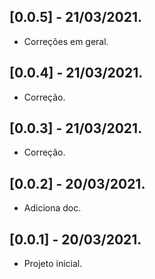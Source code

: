 ## [0.0.5] - 21/03/2021.
* Correções em geral.

## [0.0.4] - 21/03/2021.
* Correção.

## [0.0.3] - 21/03/2021.
* Correção.

## [0.0.2] - 20/03/2021.
* Adiciona doc.

## [0.0.1] - 20/03/2021.

* Projeto inicial.